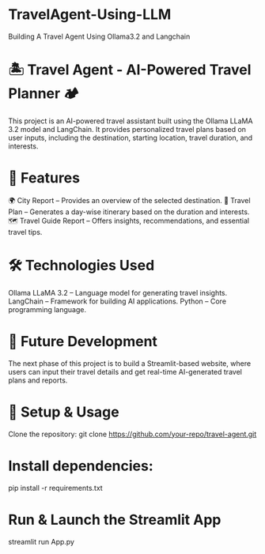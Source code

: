 # TravelAgent-Using-LLM
Building A Travel Agent Using  Ollama3.2 and Langchain 

# 🏝️ Travel Agent - AI-Powered Travel Planner 🏕️
This project is an AI-powered travel assistant built using the Ollama LLaMA 3.2 model and LangChain. It provides personalized travel plans based on user inputs, including the destination, starting location, travel duration, and interests.

# 🌟 Features
🌍 City Report – Provides an overview of the selected destination.
📅 Travel Plan – Generates a day-wise itinerary based on the duration and interests.
🗺️ Travel Guide Report – Offers insights, recommendations, and essential travel tips.

# 🛠️ Technologies Used
Ollama LLaMA 3.2 – Language model for generating travel insights.
LangChain – Framework for building AI applications.
Python – Core programming language.

# 🚀 Future Development
The next phase of this project is to build a Streamlit-based website, where users can input their travel details and get real-time AI-generated travel plans and reports.

# 📌 Setup & Usage
Clone the repository:
git clone https://github.com/your-repo/travel-agent.git

# Install dependencies:
pip install -r requirements.txt
# Run & Launch the Streamlit App
streamlit run App.py
